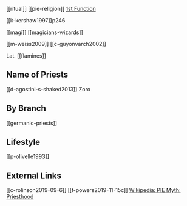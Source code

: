 [[ritual]] [[pie-religion]]
[1st Function](first-function-sovereignty.md)



[[k-kershaw1997]]p246

[[magi]]
[[magicians-wizards]]


[[m-weiss2009]]
[[c-guyonvarch2002]]

Lat. [[flamines]]

## Name of Priests
[[d-agostini-s-shaked2013]] Zoro

## By Branch
[[germanic-priests]]

## Lifestyle
[[p-olivelle1993]]


## External Links
[[c-rolinson2019-09-6]]
[[t-powers2019-11-15c]]
[Wikipedia: PIE Myth: Priesthood](https://en.wikipedia.org/wiki/Proto-Indo-European-mythology#Priesthood)